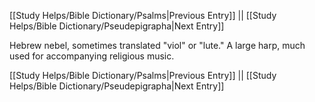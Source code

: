 [[Study Helps/Bible Dictionary/Psalms|Previous Entry]]  ||  [[Study Helps/Bible Dictionary/Pseudepigrapha|Next Entry]]

 Hebrew nebel, sometimes translated "viol" or "lute." A large harp, much used for accompanying religious music.

[[Study Helps/Bible Dictionary/Psalms|Previous Entry]]  ||  [[Study Helps/Bible Dictionary/Pseudepigrapha|Next Entry]]